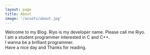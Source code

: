 ```yaml
---
layout: page
title: About
image: '/assets/about.jpg'
---
```


Welcome to my Blog. 
Riyo is my developer name. Please call me Riyo.   
I am a student programmer interested in C and C++.     
I wanna be a brilliant programmer.        
Have a nice day and Thanks for reading.  
